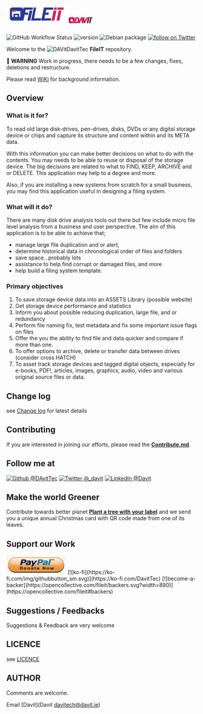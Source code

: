 # <a href="https://github.com/DavitTec/fileit"><img border="0" alt="FileIT" src="lib/img/FileIT.png" height="50"></a><a href="https://davit.ie/"><img border="0" alt="DAVIT" src="./assets/DAVIT.png" height="20"></a>
![GitHub Workflow Status](https://img.shields.io/github/workflow/status/davittec/fileme/CI?style=plastic)
![version](https://img.shields.io/badge/version.0.13-Alpha-red?style=plastic)
![Debian package](https://img.shields.io/debian/v/bash/unstable?color=red&label=bash&style=plastic)
<a href="https://twitter.com/intent/follow?screen_name=_davit">        <img src="https://img.shields.io/twitter/follow/_davit?style=social&logo=twitter"
            alt="follow on Twitter"></a>


Welcome to the  ![DAVit](https://avatars.githubusercontent.com/u/8759293?s=20&u=80214f09c8a6f5a219c40a62af483e694cb6fed8&v=4)DavitTec **FileIT** repository.

**:wrench: WARNING** Work in progress, there needs to be a few changes, fixes, deletions and restructure.

Please read [WiKi](https://github.com/DavitTec/fileit/wiki) for background information.

## Overview

### What is it for?

To read old large disk-drives, pen-drives, disks, DVDs or any digital storage device or chips and capture its structure and content within and its META data.

With this information you can make better decisions on what to do with the contents. You may needs to be able to reuse or disposal of the storage device. The big decisions are related to what to FIND, KEEP, ARCHIVE and or DELETE.  This application may help to a degree and more.

Also, if you are installing a new systems from scratch for a small business, you may find this application useful in designing a filing system. 

### What will it do?

There are many disk drive analysis tools out there but few include micro file level analysis from a business and user perspective.  The aim of this application is to be able to achieve that;

- manage large file duplication and or alert,
- determine historical data in chronological order of files and folders
- save space…probably lots
- assistance to help find corrupt or damaged files, and more
- help build a filing system template.

### Primary objectives

1. To save storage device data into an ASSETS Library (possible website)
2. Get storage device performance and statistics
3. Inform you about possible reducing duplication, large file, and or redundancy
4. Perform file naming fix, test metadata and fix some important issue flags on files  
5. Offer the you the ability to find file and data quicker and compare if more than one.
6. To offer options to archive, delete or transfer data between drives (consider cross HATCH)
7. To asset track storage devices and tagged digital objects, especially for e-books, PDF!, articles, images, graphics, audio, video and various original source files or data.

## Change log

see [Change log](./CHANGELOG.md) for latest details


## Contributing

If you are interested in joining our efforts, please read the **[Contribute.md](Contribute.md)**.


## Follow me at
<a href="https://github.com/DavitTec/"><img alt="Github @DAvitTec" src="https://img.shields.io/static/v1?logo=github&message=Github&color=black&style=flat-square&label=" /></a> <a href="https://twitter.com/_davit/"><img alt="Twitter @_davit" src="https://img.shields.io/static/v1?logo=twitter&message=Twitter&color=black&style=flat-square&label=" /></a> <a href="https://www.linkedin.com/company/davit/about/"><img alt="LinkedIn @Davit" src="https://img.shields.io/static/v1?logo=linkedin&message=LinkedIn&color=black&style=flat-square&label=&link=https://twitter.com/_davit" /></a>


## Make the world Greener
Contribute towards better planet [**Plant a tree with your label**](https://osici.com/) and we send you a unique annual Christmas card with QR code made from one of its leaves.


## Support our Work
<p>
  <a href="https://www.paypal.me/DavitTec" target="_blank">
      <img height="50" alt="Support with Paypal" src="lib/img/paypal-donate.png"/></a>
[![ko-fi](https://ko-fi.com/img/githubbutton_sm.svg)](https://ko-fi.com/DavitTec)
[![become-a-backer](https://opencollective.com/fileit/backers.svg?width=890)](https://opencollective.com/fileit#backers)

## Suggestions / Feedbacks

Suggestions & Feedback are very welcome

## LICENCE ##

see [LICENCE](./LICENCE.md)

## AUTHOR ##

Comments are welcome.

Email [Davit](Davit <davitech@davit.ie>) 

